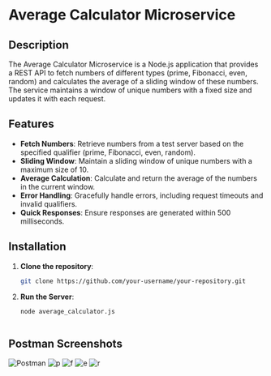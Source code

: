# Average Calculator Microservice

## Description

The Average Calculator Microservice is a Node.js application that provides a REST API to fetch numbers of different types (prime, Fibonacci, even, random) and calculates the average of a sliding window of these numbers. The service maintains a window of unique numbers with a fixed size and updates it with each request.

## Features

- **Fetch Numbers**: Retrieve numbers from a test server based on the specified qualifier (prime, Fibonacci, even, random).
- **Sliding Window**: Maintain a sliding window of unique numbers with a maximum size of 10.
- **Average Calculation**: Calculate and return the average of the numbers in the current window.
- **Error Handling**: Gracefully handle errors, including request timeouts and invalid qualifiers.
- **Quick Responses**: Ensure responses are generated within 500 milliseconds.

## Installation

1. **Clone the repository**:
   ```bash
   git clone https://github.com/your-username/your-repository.git

2. **Run the Server**:
   ```bash
   node average_calculator.js



## Postman Screenshots
![Postman](images/postman.png)
![p](images/p.png)
![f](images/f.png)
![e](images/e.png)
![r](images/r.png)



